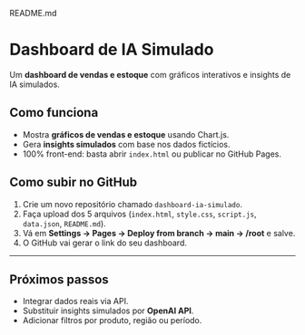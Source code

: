 README.md  

# Dashboard de IA Simulado

Um **dashboard de vendas e estoque** com gráficos interativos e insights de IA simulados.

## Como funciona
- Mostra **gráficos de vendas e estoque** usando Chart.js.
- Gera **insights simulados** com base nos dados fictícios.
- 100% front-end: basta abrir `index.html` ou publicar no GitHub Pages.

## Como subir no GitHub
1. Crie um novo repositório chamado `dashboard-ia-simulado`.
2. Faça upload dos 5 arquivos (`index.html`, `style.css`, `script.js`, `data.json`, `README.md`).
3. Vá em **Settings → Pages → Deploy from branch → main → /root** e salve.
4. O GitHub vai gerar o link do seu dashboard.

---

## Próximos passos
- Integrar dados reais via API.
- Substituir insights simulados por **OpenAI API**.
- Adicionar filtros por produto, região ou período.
